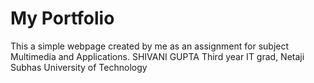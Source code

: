 # My Portfolio
This a simple webpage created by me as an assignment for subject Multimedia and Applications.
SHIVANI GUPTA 
Third year IT grad, Netaji Subhas University of Technology 


